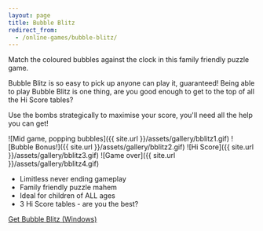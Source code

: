 ```yaml
---
layout: page
title: Bubble Blitz
redirect_from:
  - /online-games/bubble-blitz/
---
```

Match the coloured bubbles against the clock in this family friendly puzzle game.

Bubble Blitz is so easy to pick up anyone can play it, guaranteed! Being able to play Bubble Blitz is one thing, are you good enough to get to the top of all the Hi Score tables?

Use the bombs strategically to maximise your score, you'll need all the help you can get!

<div class="gallery" markdown="1">

![Mid game, popping bubbles]({{ site.url }}/assets/gallery/bblitz1.gif)
![Bubble Bonus!]({{ site.url }}/assets/gallery/bblitz2.gif)
![Hi Score]({{ site.url }}/assets/gallery/bblitz3.gif)
![Game over]({{ site.url }}/assets/gallery/bblitz4.gif)

</div>

- Limitless never ending gameplay
- Family friendly puzzle mahem
- Ideal for children of ALL ages
- 3 Hi Score tables - are you the best?

<p class="download">
<a href="{{ site.url }}/downloads/full_bubbleblitz.exe" class="button">Get Bubble Blitz (Windows)</a>
</p>
